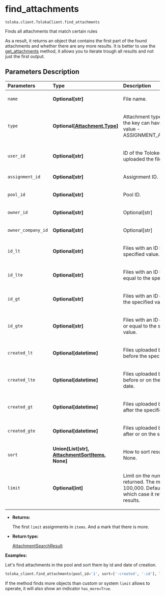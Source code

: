 # find_attachments
`toloka.client.TolokaClient.find_attachments`

Finds all attachments that match certain rules


As a result, it returns an object that contains the first part of the found attachments and whether there
are any more results.
It is better to use the [get_attachments](toloka.client.TolokaClient.get_attachments.md) method, it allows you to iterate trough all results
and not just the first output.

## Parameters Description

| Parameters | Type | Description |
| :----------| :----| :-----------|
`name`|**Optional\[str\]**|<p>File name.</p>
`type`|**Optional\[[Attachment.Type](toloka.client.attachment.Attachment.Type.md)\]**|<p>Attachment type. Currently the key can have only one value - ASSIGNMENT_ATTACHMENT.</p>
`user_id`|**Optional\[str\]**|<p>ID of the Toloker who uploaded the file(s).</p>
`assignment_id`|**Optional\[str\]**|<p>Assignment ID.</p>
`pool_id`|**Optional\[str\]**|<p>Pool ID.</p>
`owner_id`|**Optional\[str\]**|<p>Optional[str]</p>
`owner_company_id`|**Optional\[str\]**|<p>Optional[str]</p>
`id_lt`|**Optional\[str\]**|<p>Files with an ID less than the specified value.</p>
`id_lte`|**Optional\[str\]**|<p>Files with an ID less than or equal to the specified value.</p>
`id_gt`|**Optional\[str\]**|<p>Files with an ID greater than the specified value.</p>
`id_gte`|**Optional\[str\]**|<p>Files with an ID greater than or equal to the specified value.</p>
`created_lt`|**Optional\[datetime\]**|<p>Files uploaded by Tolokers before the specified date.</p>
`created_lte`|**Optional\[datetime\]**|<p>Files uploaded by Tolokers before or on the specified date.</p>
`created_gt`|**Optional\[datetime\]**|<p>Files uploaded by Tolokers after the specified date.</p>
`created_gte`|**Optional\[datetime\]**|<p>Files uploaded by Tolokers after or on the specified date.</p>
`sort`|**Union\[List\[str\], [AttachmentSortItems](toloka.client.search_requests.AttachmentSortItems.md), None\]**|<p>How to sort result. Defaults to None.</p>
`limit`|**Optional\[int\]**|<p>Limit on the number of results returned. The maximum is 100,000. Defaults to None, in which case it returns first 50 results.</p>

* **Returns:**

  The first `limit` assignments in `items`. And a mark that there is more.

* **Return type:**

  [AttachmentSearchResult](toloka.client.search_results.AttachmentSearchResult.md)

**Examples:**

Let's find attachments in the pool and sort them by id and date of creation.

```python
toloka_client.find_attachments(pool_id='1', sort=['-created', '-id'], limit=10)
```

If the method finds more objects than custom or system `limit` allows to operate, it will also show an indicator `has_more=True`.
